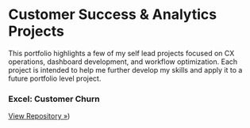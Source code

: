 # Customer Success & Analytics Projects

This portfolio highlights a few of my self lead projects focused on CX operations, dashboard development, and workflow optimization. Each project is intended to help me further develop my skills and apply it to a future portfolio level project. 


### Excel: Customer Churn 
[View Repository »](https://github.com/Gray135/customer-churn_learning))
